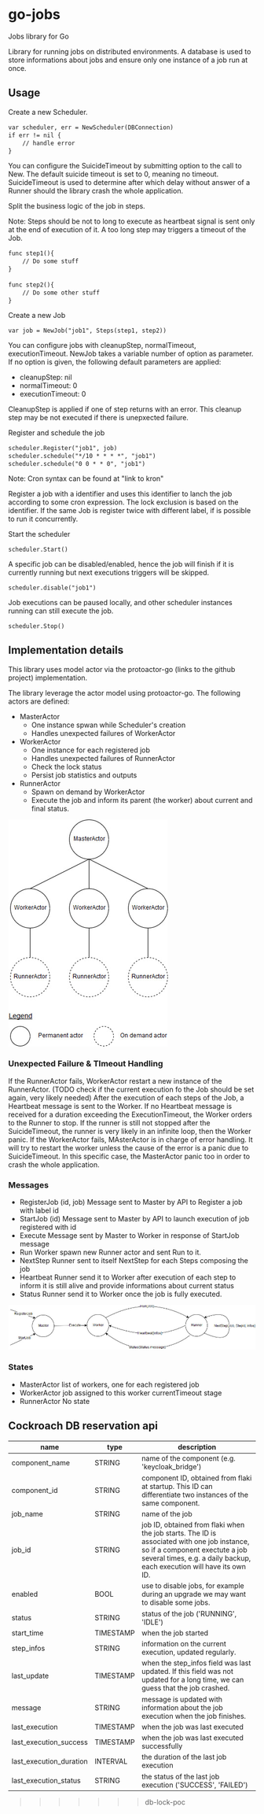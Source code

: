 # go-jobs

Jobs library for Go


Library for running jobs on distributed environments.
A database is used to store informations about jobs and ensure only one instance of a job run at once.

## Usage

Create a new Scheduler.

```golang
var scheduler, err = NewScheduler(DBConnection)
if err != nil {
    // handle error
}
```

You can configure the SuicideTimeout by submitting option to the call to New.
The default suicide timeout is set to 0, meaning no timeout.
SuicideTimeout is used to determine after which delay without answer of a Runner should the library crash the whole application.


Split the business logic of the job in steps.

Note: Steps should be not to long to execute as heartbeat signal is sent only at the end of execution of it. A too long step may triggers a timeout of the Job.

```golang
func step1(){
    // Do some stuff
}

func step2(){
    // Do some other stuff
}
```

Create a new Job

```golang
var job = NewJob("job1", Steps(step1, step2))
```

You can configure jobs with cleanupStep, normalTimeout, executionTimeout. NewJob takes a variable number of option as parameter. If no option is given, the following default parameters are applied:
* cleanupStep: nil
* normalTimeout: 0
* executionTimeout: 0

CleanupStep is applied if one of step returns with an error. This cleanup step may be not executed if there is unepxected failure.


Register and schedule the job

```golang
scheduler.Register("job1", job)
scheduler.schedule("*/10 * * * *", "job1")
scheduler.schedule("0 0 * * 0", "job1")
```

Note: Cron syntax can be found at "link to kron"

Register a job with a identifier and uses this identifier to lanch the job according to some cron expression.
The lock exclusion is based on the identifier. If the same Job is register twice with different label, if is possible to run it concurrently.

Start the scheduler

```golang
scheduler.Start()
```

A specific job can be disabled/enabled, hence the job will finish if it is currently running but next executions triggers will be skipped.

```golang
scheduler.disable("job1")
```

Job executions can be paused locally, and other scheduler instances running can still execute the job.

```golang
scheduler.Stop()
```


## Implementation details

This library uses model actor via the protoactor-go (links to the github project) implementation.

The library leverage the actor model using protoactor-go. 
The following actors are defined:
* MasterActor
    * One instance spwan while Scheduler's creation
    * Handles unexpected failures of WorkerActor
* WorkerActor
    * One instance for each registered job
    * Handles unexpected failures of RunnerActor
    * Check the lock status
    * Persist job statistics and outputs
* RunnerActor
    * Spawn on demand by WorkerActor
    * Execute the job and inform its parent (the worker) about current and final status.

![](flow.jpg)

### Unexpected Failure & TImeout Handling

If the RunnerActor fails, WorkerActor restart a new instance of the RunnerActor. (TODO check if the current execution fo the Job should be set again, very likely needed)
After the execution of each steps of the Job, a Heartbeat message is sent to the Worker. If no Heartbeat message is received for a duration exceeding the ExecutionTimeout, the Worker orders to the Runner to stop. If the runner is still not stopped after the SuicideTimeout, the runner is very likely in an infinite loop, then the Worker panic.
If the WorkerActor fails, MAsterActor is in charge of error handling. It will try to restart the worker unless the cause of the error is a panic due to SuicideTimeout. In this specific case, the MasterActor panic too in order to crash the whole application.


### Messages

* RegisterJob (id, job)
Message sent to Master by API to Register a job with label id
* StartJob (id)
Message sent to Master by API to launch execution of job registered with id
* Execute
Message sent by Master to Worker in response of StartJob message
* Run
Worker spawn new Runner actor and sent Run to it.
* NextStep
Runner sent to itself NextStep for each Steps composing the job
* Heartbeat
Runner send it to Worker after execution of each step to inform it is still alive and provide informations about current status
* Status
Runner send it to Worker once the job is fully executed.

![](messageFlow.jpg)

### States

* MasterActor
list of workers, one for each registered job
* WorkerActor
job assigned to this worker
currentTimeout stage
* RunnerActor
No state

## Cockroach DB reservation api

name | type | description
--- | ----------- | -------------
component_name | STRING | name of the component (e.g. 'keycloak_bridge')
component_id | STRING | component ID, obtained from flaki at startup. This ID can differentiate two instances of the same component.
job_name | STRING | name of the job
job_id | STRING | job ID, obtained from flaki when the job starts. The ID is associated with one job instance, so if a component exectute a job several times, e.g. a daily backup, each execution will have its own ID.
enabled | BOOL | use to disable jobs, for example during an upgrade we may want to disable some jobs.
status | STRING | status of the job ('RUNNING', 'IDLE')
start_time | TIMESTAMP | when the job started
step_infos | STRING | information on the current execution, updated regularly.
last_update | TIMESTAMP | when the step_infos field was last updated. If this field was not updated for a long time, we can guess that the job crashed.
message | STRING | message is updated with information about the job execution when the job finishes.
last_execution | TIMESTAMP | when the job was last executed
last_execution_success | TIMESTAMP | when the job was last executed successfully
last_execution_duration | INTERVAL | the duration of the last job execution
last_execution_status | STRING | the status of the last job execution ('SUCCESS', 'FAILED')
>>>>>>> db-lock-poc